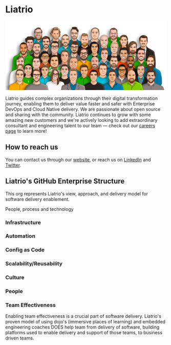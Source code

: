 # Liatrio

![Our Team](images/Liatrio_Team.png)

Liatrio guides complex organizations through their digital transformation journey, enabling them to deliver value faster and safer with Enterprise DevOps and Cloud Native delivery. We are passionate about open source and sharing with the community. Liatrio continues to grow with some amazing new customers and we're actively looking to add extraordinary consultant and engineering talent to our team — check out our [careers page](https://www.liatrio.com/careers) to learn more!

## How to reach us

You can contact us through our [website](https://liatrio.com), or reach us on [LinkedIn](https://www.linkedin.com/company/liatrio) and [Twitter](https://twitter.com/liatrio).

## Liatrio's GitHub Enterprise Structure

This org represents Liatrio's view, approach, and delivery model for software delivery enablement.

People, process and technology 

### Infrastructure 
### Automation
### Config as Code
### Scalability/Reusability
### Culture
### People
### Team Effectiveness
Enabling team effectiveness is a crucial part of software delivery.  Liatrio's proven model of using dojo's (immersive places of learning) and embedded engineering coaches DOES help team from delivery of software, building platforms used to enable delivery and support of those teams, to business driven teams.

